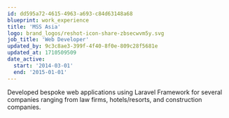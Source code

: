 ```yaml
---
id: dd595a72-4615-4963-a693-c84d63148a68
blueprint: work_experience
title: 'MSS Asia'
logo: brand_logos/reshot-icon-share-zbsecwvm5y.svg
job_title: 'Web Developer'
updated_by: 9c3c8ae3-399f-4f40-8f0e-809c28f5681e
updated_at: 1710509509
date_active:
  start: '2014-03-01'
  end: '2015-01-01'
---
```

Developed bespoke web applications using Laravel Framework for several companies ranging from law firms, hotels/resorts, and construction companies.